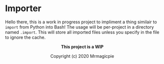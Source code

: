 # Importer

Hello there, this is a work in progress project to impliment a thing similair to ``import`` from Python into Bash! The usage will be per-project in a directory named ``.import``. This will store all imported files unless you specify in the file to ignore the cache.
<br>
<p align="center"><strong>This project is a WIP</strong></p>

<p align="center">Copyright (c) 2020 Mrmagicpie</p>
